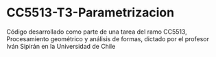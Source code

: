 # CC5513-T3-Parametrizacion
Código desarrollado como parte de una tarea del ramo CC5513, Procesamiento geométrico y análisis de formas, dictado por el profesor Iván Sipirán en la Universidad de Chile
